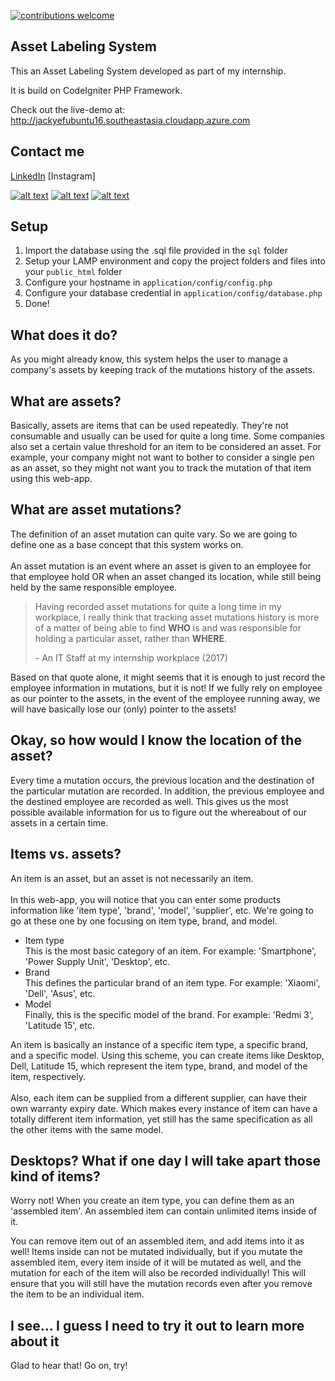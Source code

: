 [![contributions welcome](https://img.shields.io/badge/contributions-welcome-brightgreen.svg?style=flat)](https://github.com/dwyl/esta/issues)

Asset Labeling System
---
This an Asset Labeling System developed as part of my internship. 

It is build on CodeIgniter PHP Framework.

Check out the live-demo at: http://jackyefubuntu16.southeastasia.cloudapp.azure.com

Contact me
---
[LinkedIn](https://www.linkedin.com/in/jacky-efendi-094643a1/)
[Instagram]

[![alt text][2.1]][2]
[![alt text][3.1]][3]
[![alt text][6.1]][6]

[2]: http://www.facebook.com/zhouyongchao
[3]: https://plus.google.com/+JackyEfendi1
[6]: http://www.github.com/jackyef

[1.1]: http://i.imgur.com/tXSoThF.png (twitter icon with padding)
[2.1]: http://i.imgur.com/P3YfQoD.png (facebook icon with padding)
[3.1]: http://i.imgur.com/yCsTjba.png (google plus icon with padding)
[4.1]: http://i.imgur.com/YckIOms.png (tumblr icon with padding)
[5.1]: http://i.imgur.com/1AGmwO3.png (dribbble icon with padding)
[6.1]: http://i.imgur.com/0o48UoR.png (github icon with padding)

Setup
---
1. Import the database using the .sql file provided in the `sql` folder
2. Setup your LAMP environment and copy the project folders and files into your `public_html` folder
3. Configure your hostname in `application/config/config.php`
4. Configure your database credential in `application/config/database.php`
5. Done!

What does it do?
------------
As you might already know, this system helps the user to manage a company's assets by keeping track
of the mutations history of the assets.

What are assets?
----
Basically, assets are items that can be used repeatedly. They're not consumable and usually can be used
for quite a long time. Some companies also set a certain value threshold for an item to be considered
an asset. For example, your company might not want to bother to consider a single pen as an asset, so they
might not want you to track the mutation of that item using this web-app.

What are asset mutations?
---
The definition of an asset mutation can quite vary. So we are going to define one as a base concept
that this system works on.
<br/>
<br/>
An asset mutation is an event where an asset is given to an employee for that employee hold OR when an
asset changed its location, while still being held by the same responsible employee.

<span class="fa fa-2x fa-quote-left pull-left"></span>
>Having recorded asset mutations for quite a long time in my workplace, I really think that
>tracking asset mutations history is more of a matter of being able to find <strong>WHO</strong>
>is and was responsible for holding a particular asset, rather than <strong>WHERE</strong>.
><footer>- An IT Staff at my internship workplace (2017)</footer>

Based on that quote alone, it might seems that it is enough to just record the employee information in mutations,
but it is not! If we fully rely on employee as our pointer to the assets, in the event of the employee running away,
we will have basically lose our (only) pointer to the assets!

Okay, so how would I know the location of the asset?
---
Every time a mutation occurs, the previous location and the destination of the particular mutation
are recorded. In addition, the previous employee and the destined employee are recorded as well.
This gives us the most possible available information for us to figure out the whereabout of our
assets in a certain time.

Items vs. assets?
---
An item is an asset, but an asset is not necessarily an item.
<br/>
<br/>
In this web-app, you will notice that you can enter some products information like 'item type',
'brand', 'model', 'supplier', etc. We're going to go at these one by one focusing on item type, brand, and model.
<ul>
    <li>
        Item type
        <br/>
        This is the most basic category of an item. For example: 'Smartphone', 'Power Supply Unit', 'Desktop', etc.
    </li>
    <li>
        Brand
        <br/>
        This defines the particular brand of an item type. For example: 'Xiaomi', 'Dell', 'Asus', etc.
    </li>
    <li>
        Model
        <br/>
        Finally, this is the specific model of the brand. For example: 'Redmi 3', 'Latitude 15', etc.
    </li>
</ul>
An item is basically an instance of a specific item type, a specific brand, and a specific model.
Using this scheme, you can create items like Desktop, Dell, Latitude 15, which represent the item type, brand,
and model of the item, respectively.
<br/>
<br/>
Also, each item can be supplied from a different supplier, can have their own warranty expiry date. Which makes
every instance of item can have a totally different item information, yet still has the same specification as
all the other items with the same model.

Desktops? What if one day I will take apart those kind of items?
---
Worry not! When you create an item type, you can define them as an 'assembled item'.
An assembled item can contain unlimited items inside of it.

You can remove item out of an assembled item,
and add items into it as well! Items inside can not be mutated individually, but if you mutate
the assembled item, every item inside of it will be mutated as well, and the mutation for each
of the item will also be recorded individually! This will ensure that you will still have the
mutation records even after you remove the item to be an individual item.

I see... I guess I need to try it out to learn more about it
---
Glad to hear that! Go on, try!